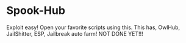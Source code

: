 # Spook-Hub
Exploit easy! Open your favorite scripts using this. This has, OwlHub, JailShitter, ESP, Jailbreak auto farm!  NOT DONE YET!!!
